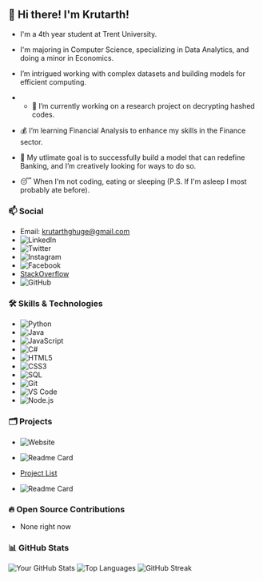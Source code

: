 ## 👋 Hi there! I'm Krutarth!

- I'm a 4th year student at Trent University.
- I'm majoring in Computer Science, specializing in Data Analytics, and doing a minor in Economics.
- I’m intrigued working with complex datasets and building models for efficient computing.

- - 🔭 I’m currently working on a research project on decrypting hashed codes.
- 💰 I’m learning Financial Analysis to enhance my skills in the Finance sector.
- 🎯 My utlimate goal is to successfully build a model that can redefine Banking, and I’m creatively looking for ways to do so.
- 😴 When I'm not coding, eating or sleeping (P.S. If I'm asleep I most probably ate before).

### 📫 Social
- Email: [krutarthghuge@gmail.com](mailto:krutarthghuge@gmail.com)
- ![LinkedIn](https://img.shields.io/badge/LinkedIn-blue?style=flat-square&logo=linkedin&labelColor=blue&link=https://www.linkedin.com/in/krutarth-ghuge-67b611184/)
- ![Twitter](https://img.shields.io/badge/Twitter-blue?style=flat-square&logo=twitter&labelColor=blue&link=https://x.com/krutarth_ghuge)
- ![Instagram](https://img.shields.io/badge/Instagram-E4405F?style=flat-square&logo=instagram&logoColor=white&link=https://www.instagram.com/kruzxee/)
- ![Facebook](https://img.shields.io/badge/Facebook-1877F2?style=flat-square&logo=facebook&logoColor=white&link=https://www.facebook.com/kruzee07)
- [StackOverflow](https://stackoverflow.com)
- ![GitHub](https://img.shields.io/badge/GitHub-181717?style=flat-square&logo=github&logoColor=white&link=https://github.com/kruzee07)

### 🛠️ Skills & Technologies
- ![Python](https://img.shields.io/badge/Python-3776AB?style=flat-square&logo=python&logoColor=white)
- ![Java](https://img.shields.io/badge/Java-007396?style=flat-square&logo=java&logoColor=white)
- ![JavaScript](https://img.shields.io/badge/JavaScript-F7DF1E?style=flat-square&logo=javascript&logoColor=black)
- ![C#](https://img.shields.io/badge/C%23-239120?style=flat-square&logo=c-sharp&logoColor=white)
- ![HTML5](https://img.shields.io/badge/HTML5-E34F26?style=flat-square&logo=html5&logoColor=white)
- ![CSS3](https://img.shields.io/badge/CSS3-1572B6?style=flat-square&logo=css3&logoColor=white)
- ![SQL](https://img.shields.io/badge/SQL-003B57?style=flat-square&logo=databricks&logoColor=white)
- ![Git](https://img.shields.io/badge/Git-F05032?style=flat-square&logo=git&logoColor=white)
- ![VS Code](https://img.shields.io/badge/VS%20Code-007ACC?style=flat-square&logo=visual-studio-code&logoColor=white)
- ![Node.js](https://img.shields.io/badge/Node.js-339933?style=flat-square&logo=node-dot-js&logoColor=white)

### 🗂️ Projects

- ![Website](https://img.shields.io/badge/Portfolio-blue?style=flat-square&link=https://kruzee07.github.io/)
- ![Readme Card](https://github-readme-stats.vercel.app/api/pin/?username=kruzee07&repo=kruzee07.github.io)

- [Project List](https://github.com/kruzee07/projects)
- ![Readme Card](https://github-readme-stats.vercel.app/api/pin/?username=kruzee07&repo=projects)

### 🔥 Open Source Contributions
- None right now

### 📊 GitHub Stats
![Your GitHub Stats](https://github-readme-stats.vercel.app/api?username=kruzee07&show_icons=true&theme=tokyonight)
![Top Languages](https://github-readme-stats.vercel.app/api/top-langs/?username=kruzee07&layout=compact&theme=radical)
![GitHub Streak](https://github-readme-streak-stats.herokuapp.com/?user=kruzee07&theme=gruvbox)









